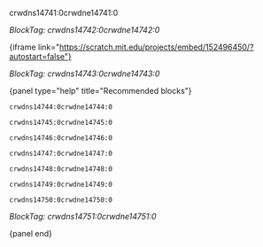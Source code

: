 crwdns14741:0crwdne14741:0

*BlockTag: crwdns14742:0crwdne14742:0*

{iframe link="https://scratch.mit.edu/projects/embed/152496450/?autostart=false"}

*BlockTag: crwdns14743:0crwdne14743:0*

{panel type="help" title="Recommended blocks"}

<pre><code class="scratch:split:random">crwdns14744:0crwdne14744:0
</code></pre>

<pre><code class="scratch:split:random">crwdns14745:0crwdne14745:0
</code></pre>

<pre><code class="scratch:split:random">crwdns14746:0crwdne14746:0
</code></pre>

<pre><code class="scratch:split:random">crwdns14747:0crwdne14747:0
</code></pre>

<pre><code class="scratch:split:random">crwdns14748:0crwdne14748:0
</code></pre>

<pre><code class="scratch:split:random">crwdns14749:0crwdne14749:0
</code></pre>

<pre><code class="scratch:split:random">crwdns14750:0crwdne14750:0
</code></pre>

*BlockTag: crwdns14751:0crwdne14751:0*

{panel end}